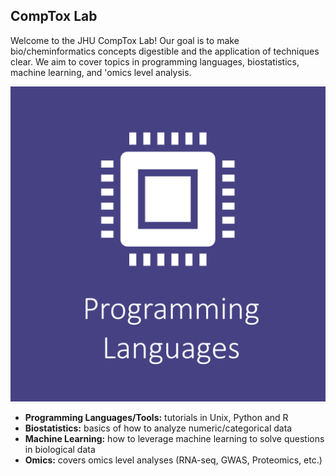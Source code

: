 ## CompTox Lab
Welcome to the JHU CompTox Lab! Our goal is to make bio/cheminformatics concepts digestible and the application of techniques clear. We aim to cover topics in programming languages, biostatistics, machine learning, and 'omics level analysis. 

[![](img/pl_img.png)](programming_languages_tools/programming_languages_tools.md)

- **Programming Languages/Tools:** tutorials in Unix, Python and R
- **Biostatistics:** basics of how to analyze numeric/categorical data
- **Machine Learning:** how to leverage machine learning to solve questions in biological data
- **Omics:** covers omics level analyses (RNA-seq, GWAS, Proteomics, etc.)
